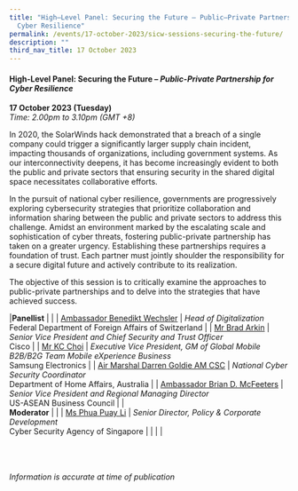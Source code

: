 ```yaml
---
title: "High–Level Panel: Securing the Future – Public–Private Partnership for
  Cyber Resilience"
permalink: /events/17-october-2023/sicw-sessions-securing-the-future/
description: ""
third_nav_title: 17 October 2023
---
```

#### **High-Level Panel: Securing the Future – *Public-Private Partnership for Cyber Resilience***

**17 October 2023 (Tuesday)**  
*Time: 2.00pm to 3.10pm (GMT +8)*

In 2020, the SolarWinds hack demonstrated that a breach of a single company could trigger a significantly larger supply chain incident, impacting thousands of organizations, including government systems. As our interconnectivity deepens, it has become increasingly evident to both the public and private sectors that ensuring security in the shared digital space necessitates collaborative efforts.

In the pursuit of national cyber resilience, governments are progressively exploring cybersecurity strategies that prioritize collaboration and information sharing between the public and private sectors to address this challenge. Amidst an environment marked by the escalating scale and sophistication of cyber threats, fostering public-private partnership has taken on a greater urgency. Establishing these partnerships requires a foundation of trust. Each partner must jointly shoulder the responsibility for a secure digital future and actively contribute to its realization.

The objective of this session is to critically examine the approaches to public-private partnerships and to delve into the strategies that have achieved success.

|**Panellist**          |                                                          |
| [Ambassador Benedikt Wechsler](/speakers/ambassador-benedikt-wechsler/)  | *Head of Digitalization*<br>Federal Department of Foreign Affairs of Switzerland           |
| [Mr Brad Arkin](/speakers/mr-brad-arkin/)  | *Senior Vice President and Chief Security and Trust Officer*<br>Cisco           |
| [Mr KC Choi](/speakers/mr-kc-choi/)  | *Executive Vice President, GM of Global Mobile B2B/B2G Team Mobile eXperience Business*<br>Samsung Electronics          |
| [Air Marshal Darren Goldie AM CSC](/speakers/air-marshal-darren-goldie-am-csc/)  | *National Cyber Security Coordinator*<br>Department of Home Affairs, Australia           |
| [Ambassador Brian D. McFeeters](/speakers/ambassador-brain-d-mcfeeters/)  | *Senior Vice President and Regional Managing Director*<br>US-ASEAN Business Council           |
| <br> **Moderator**          |                                                              |
| [Ms Phua Puay Li](/speakers/ms-phua-puay-li/)  | *Senior Director, Policy &amp; Corporate Development*<br>Cyber Security Agency of Singapore      |
| | |

<br><br><br>
*Information is accurate at time of publication*